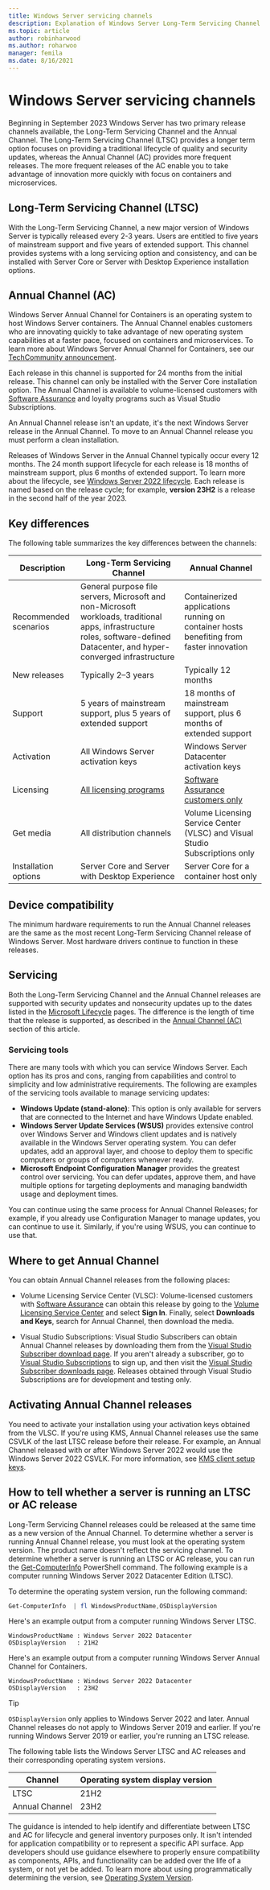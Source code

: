 ```yaml
---
title: Windows Server servicing channels
description: Explanation of Windows Server Long-Term Servicing Channel (LTSC) and Annual Channel
ms.topic: article
author: robinharwood
ms.author: roharwoo
manager: femila
ms.date: 8/16/2021
---
```


# Windows Server servicing channels

Beginning in September 2023 Windows Server has two primary release channels available, the Long-Term Servicing Channel and the Annual Channel. The Long-Term Servicing Channel (LTSC) provides a longer term option focuses on providing a traditional lifecycle of quality and security updates, whereas the Annual Channel (AC) provides more frequent releases. The more frequent releases of the AC enable you to take advantage of innovation more quickly with focus on containers and microservices.

## Long-Term Servicing Channel (LTSC)

With the Long-Term Servicing Channel, a new major version of Windows Server is typically released every 2-3 years. Users are entitled to five years of mainstream support and five years of extended support. This channel provides systems with a long servicing option and consistency, and can be installed with Server Core or Server with Desktop Experience installation options.

## Annual Channel (AC)

Windows Server Annual Channel for Containers is an operating system to host Windows Server containers. The Annual Channel enables customers who are innovating quickly to take advantage of new operating system capabilities at a faster pace, focused on containers and microservices. To learn more about Windows Server Annual Channel for Containers, see our [TechCommunity announcement](https://techcommunity.microsoft.com/t5/windows-server-news-and-best/windows-server-annual-channel-for-containers/ba-p/3866248).

Each release in this channel is supported for 24 months from the initial release. This channel can only be installed with the Server Core installation option. The Annual Channel is available to volume-licensed customers with [Software Assurance](https://www.microsoft.com/licensing/licensing-programs/software-assurance-default.aspx) and loyalty programs such as Visual Studio Subscriptions.

An Annual Channel release isn't an update, it's the next Windows Server release in the Annual Channel. To move to an Annual Channel release you must perform a clean installation.

Releases of Windows Server in the Annual Channel typically occur every 12 months. The 24 month support lifecycle for each release is 18 months of mainstream support, plus 6 months of extended support. To learn more about the lifecycle, see [Windows Server 2022 lifecycle](/lifecycle/products/windows-server-2022). Each release is named based on the release cycle; for example, **version 23H2** is a release in the second half of the year 2023.

## Key differences

The following table summarizes the key differences between the channels:

| Description | Long-Term Servicing Channel | Annual Channel |
| -----------------------|--|--|
| Recommended scenarios | General purpose file servers, Microsoft and non-Microsoft workloads, traditional apps, infrastructure roles, software-defined Datacenter, and hyper-converged infrastructure | Containerized applications running on container hosts benefiting from faster innovation |
| New releases | Typically 2–3 years | Typically 12 months |
| Support | 5 years of mainstream support, plus 5 years of extended support | 18 months of mainstream support, plus 6 months of extended support |
| Activation | All Windows Server activation keys | Windows Server Datacenter activation keys |
| Licensing | [All licensing programs](https://www.microsoft.com/licensing/docs/view/Licensing-Programs) | [Software Assurance customers only](https://www.microsoft.com/licensing/licensing-programs/software-assurance-default) |
| Get media | All distribution channels | Volume Licensing Service Center (VLSC) and Visual Studio Subscriptions only |
| Installation options | Server Core and Server with Desktop Experience | Server Core for a container host only |

## Device compatibility

The minimum hardware requirements to run the Annual Channel releases are the same as the most recent Long-Term Servicing Channel release of Windows Server. Most hardware drivers continue to function in these releases.

## Servicing

Both the Long-Term Servicing Channel and the Annual Channel releases are supported with security updates and nonsecurity updates up to the dates listed in the [Microsoft Lifecycle](/lifecycle/products/) pages. The difference is the length of time that the release is supported, as described in the [Annual Channel (AC)](#annual-channel-ac) section of this article.

### Servicing tools

There are many tools with which you can service Windows Server. Each option has its pros and cons, ranging from capabilities and control to simplicity and low administrative requirements. The following are examples of the servicing tools available to manage servicing updates:

- **Windows Update (stand-alone)**: This option is only available for servers that are connected to the Internet and have Windows Update enabled.
- **Windows Server Update Services (WSUS)** provides extensive control over Windows Server and Windows client updates and is natively available in the Windows Server operating system. You can defer updates, add an approval layer, and choose to deploy them to specific computers or groups of computers whenever ready.
- **Microsoft Endpoint Configuration Manager** provides the greatest control over servicing. You can defer updates, approve them, and have multiple options for targeting deployments and managing bandwidth usage and deployment times.

You can continue using the same process for Annual Channel Releases; for example, if you already use Configuration Manager to manage updates, you can continue to use it. Similarly, if you're using WSUS, you can continue to use that.

## Where to get Annual Channel

You can obtain Annual Channel releases from the following places:

- Volume Licensing Service Center (VLSC): Volume-licensed customers with [Software Assurance](https://www.microsoft.com/licensing/licensing-programs/software-assurance-default.aspx) can obtain this release by going to the [Volume Licensing Service Center](https://www.microsoft.com/Licensing/servicecenter/default.aspx) and select **Sign In**. Finally, select **Downloads and Keys**, search for Annual Channel, then download the media.

- Visual Studio Subscriptions: Visual Studio Subscribers can obtain Annual Channel releases by downloading them from the [Visual Studio Subscriber download page](https://my.visualstudio.com/Downloads?q=Windows%20Server,%20version). If you aren't already a subscriber, go to [Visual Studio Subscriptions](https://www.visualstudio.com/subscriptions/) to sign up, and then visit the [Visual Studio Subscriber downloads page](https://my.visualstudio.com/Downloads?q=Windows%20Server,%20version). Releases obtained through Visual Studio Subscriptions are for development and testing only.

## Activating Annual Channel releases

You need to activate your installation using your activation keys obtained from the VLSC. If you're using KMS, Annual Channel releases use the same CSVLK of the last LTSC release before their release. For example, an Annual Channel released with or after Windows Server 2022 would use the Windows Server 2022 CSVLK. For more information, see [KMS client setup keys](kms-client-activation-keys.md).

## How to tell whether a server is running an LTSC or AC release

Long-Term Servicing Channel releases could be released at the same time as a new version of the Annual Channel. To determine whether a server is running Annual Channel release, you must look at the operating system version. The product name doesn't reflect the servicing channel. To determine whether a server is running an LTSC or AC release, you can run the [Get-ComputerInfo](/powershell/module/microsoft.powershell.management/get-computerinfo) PowerShell command. The following example is a computer running Windows Server 2022 Datacenter Edition (LTSC).

To determine the operating system version, run the following command:

```powershell
Get-ComputerInfo  | fl WindowsProductName,OSDisplayVersion
```

Here's an example output from a computer running Windows Server LTSC.

```output
WindowsProductName : Windows Server 2022 Datacenter
OSDisplayVersion   : 21H2
```

Here's an example output from a computer running Windows Server Annual Channel for Containers.

```output
WindowsProductName : Windows Server 2022 Datacenter
OSDisplayVersion   : 23H2
```

> [!TIP]
> `OSDisplayVersion` only applies to Windows Server 2022 and later. Annual Channel releases do not apply to Windows Server 2019 and earlier. If you're running Windows Server 2019 or earlier, you're running an LTSC release.

The following table lists the Windows Server LTSC and AC releases and their corresponding operating system versions.

| Channel | Operating system display version |
| --- | --- |
| LTSC | 21H2 |
| Annual Channel | 23H2 |

The guidance is intended to help identify and differentiate between LTSC and AC for lifecycle and general inventory purposes only. It isn't intended for application compatibility or to represent a specific API surface. App developers should use guidance elsewhere to properly ensure compatibility as components, APIs, and functionality can be added over the life of a system, or not yet be added. To learn more about using programmatically determining the version, see [Operating System Version](/windows/win32/sysinfo/operating-system-version).
